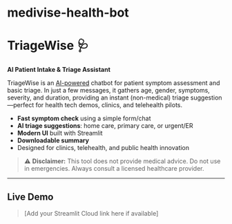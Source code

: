 # medivise-health-bot
# TriageWise 🩺
**AI Patient Intake & Triage Assistant**

TriageWise is an [AI-powered](https://platform.openai.com/) chatbot for patient symptom assessment and basic triage. In just a few messages, it gathers age, gender, symptoms, severity, and duration, providing an instant (non-medical) triage suggestion—perfect for health tech demos, clinics, and telehealth pilots.

- **Fast symptom check** using a simple form/chat
- **AI triage suggestions**: home care, primary care, or urgent/ER
- **Modern UI** built with Streamlit
- **Downloadable summary**
- Designed for clinics, telehealth, and public health innovation

> ⚠️ **Disclaimer:** This tool does not provide medical advice. Do not use in emergencies. Always consult a licensed healthcare provider.

---

## Live Demo
> [Add your Streamlit Cloud link here if available]
